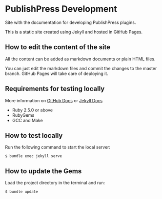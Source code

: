 # PublishPress Development

Site with the documentation for developing PublishPress plugins.

This is a static site created using Jekyll and hosted in GitHub Pages.

## How to edit the content of the site

All the content can be added as markdown documents or plain HTML files.

You can just edit the markdown files and commit the changes to the master branch. 
GitHub Pages will take care of deploying it.

## Requirements for testing locally

More information on [GitHub Docs](https://docs.github.com/en/github/working-with-github-pages/setting-up-a-github-pages-site-with-jekyll) or [Jekyll Docs](https://jekyllrb.com/docs/installation/)

* Ruby 2.5.0 or above
* RubyGems
* GCC and Make 

## How to test locally

Run the following command to start the local server:

```shell script
$ bundle exec jekyll serve
``` 

## How to update the Gems

Load the project directory in the terminal and run:

```shell script
$ bundle update
```
